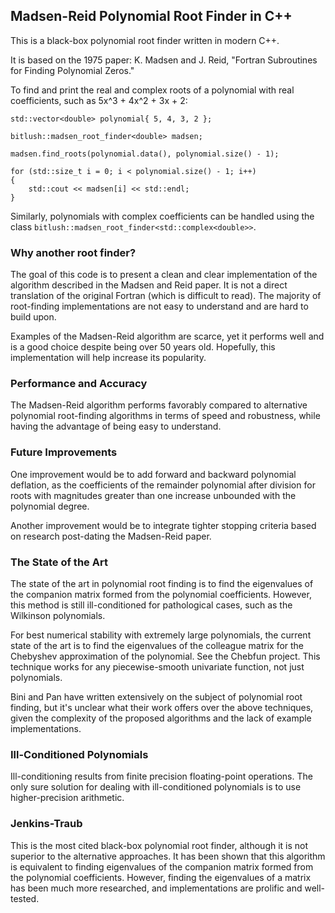 ## Madsen-Reid Polynomial Root Finder in C++

This is a black-box polynomial root finder written in modern C++.

It is based on the 1975 paper: K. Madsen and J. Reid, "Fortran Subroutines for Finding Polynomial Zeros."

To find and print the real and complex roots of a polynomial with real coefficients, such as 5x^3 + 4x^2 + 3x + 2:

```
std::vector<double> polynomial{ 5, 4, 3, 2 };

bitlush::madsen_root_finder<double> madsen;

madsen.find_roots(polynomial.data(), polynomial.size() - 1);

for (std::size_t i = 0; i < polynomial.size() - 1; i++)
{
	std::cout << madsen[i] << std::endl;
}
```

Similarly, polynomials with complex coefficients can be handled using the class `bitlush::madsen_root_finder<std::complex<double>>`.

### Why another root finder?
The goal of this code is to present a clean and clear implementation of the algorithm described in the Madsen and Reid paper. It is not a direct translation of the original Fortran (which is difficult to read). The majority of root-finding implementations are not easy to understand and are hard to build upon.

Examples of the Madsen-Reid algorithm are scarce, yet it performs well and is a good choice despite being over 50 years old. Hopefully, this implementation will help increase its popularity.

### Performance and Accuracy
The Madsen-Reid algorithm performs favorably compared to alternative polynomial root-finding algorithms in terms of speed and robustness, while having the advantage of being easy to understand.

### Future Improvements
One improvement would be to add forward and backward polynomial deflation, as the coefficients of the remainder polynomial after division for roots with magnitudes greater than one increase unbounded with the polynomial degree.

Another improvement would be to integrate tighter stopping criteria based on research post-dating the Madsen-Reid paper.

### The State of the Art
The state of the art in polynomial root finding is to find the eigenvalues of the companion matrix formed from the polynomial coefficients. However, this method is still ill-conditioned for pathological cases, such as the Wilkinson polynomials.

For best numerical stability with extremely large polynomials, the current state of the art is to find the eigenvalues of the colleague matrix for the Chebyshev approximation of the polynomial. See the Chebfun project. This technique works for any piecewise-smooth univariate function, not just polynomials.

Bini and Pan have written extensively on the subject of polynomial root finding, but it's unclear what their work offers over the above techniques, given the complexity of the proposed algorithms and the lack of example implementations.

### Ill-Conditioned Polynomials
Ill-conditioning results from finite precision floating-point operations. The only sure solution for dealing with ill-conditioned polynomials is to use higher-precision arithmetic.

### Jenkins-Traub
This is the most cited black-box polynomial root finder, although it is not superior to the alternative approaches. It has been shown that this algorithm is equivalent to finding eigenvalues of the companion matrix formed from the polynomial coefficients. However, finding the eigenvalues of a matrix has been much more researched, and implementations are prolific and well-tested.